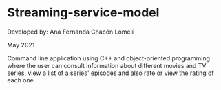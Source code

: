 # Streaming-service-model

Developed by: Ana Fernanda Chacón Lomelí

May 2021


Command line application using C++ and object-oriented programming where the user can consult information about different movies and TV series, view a list of a series' episodes and also rate or view the rating of each one.
